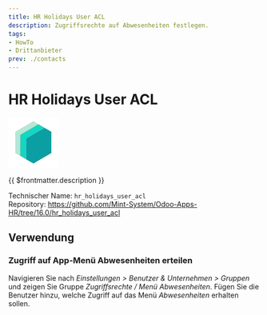 ```yaml
---
title: HR Holidays User ACL
description: Zugriffsrechte auf Abwesenheiten festlegen.
tags:
- HowTo
- Drittanbieter
prev: ./contacts
---
```

# HR Holidays User ACL
![](attachments/icons_odoo_mint_system.png)

{{ $frontmatter.description }}

Technischer Name: `hr_holidays_user_acl`\
Repository: <https://github.com/Mint-System/Odoo-Apps-HR/tree/16.0/hr_holidays_user_acl>

## Verwendung

### Zugriff auf App-Menü Abwesenheiten erteilen

Navigieren Sie nach *Einstellungen > Benutzer & Unternehmen > Gruppen* und zeigen Sie Gruppe *Zugriffsrechte / Menü Abwesenheiten*. Fügen Sie die Benutzer hinzu, welche Zugriff auf das Menü *Abwesenheiten* erhalten sollen.